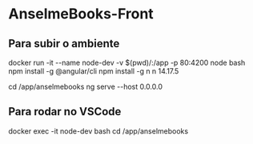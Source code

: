 # AnselmeBooks-Front

## Para subir o ambiente
docker run -it --name node-dev -v $(pwd)/:/app -p 80:4200 node bash
npm install -g @angular/cli
npm install -g n
n 14.17.5

cd /app/anselmebooks
ng serve --host 0.0.0.0

## Para rodar no VSCode
docker exec -it node-dev bash
cd /app/anselmebooks